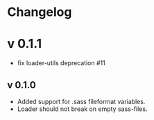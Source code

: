 # Changelog

# v 0.1.1
* fix loader-utils deprecation #11

## v 0.1.0
* Added support for .sass fileformat variables.
* Loader should not break on empty sass-files.

